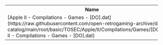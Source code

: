 <table>
<tr><th>Name</th><th>Size</th></tr>
<tr><td>
[Apple II - Compilations - Games - [DO].dat](https://raw.githubusercontent.com/open-retrogaming-archive/dat-catalog/main/root/basic/TOSEC/Apple/II/Compilations/Games/[DO]/Apple II - Compilations - Games - [DO].dat)
</td><td>138429</td></tr>
</table>
